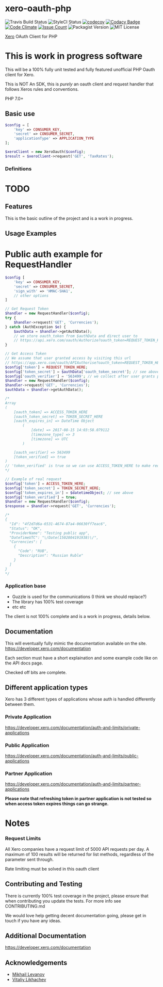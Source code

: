 # xero-oauth-php

![Travis Build Status](https://travis-ci.org/darrynten/xero-oauth-php.svg?branch=dev)
![StyleCI Status](https://styleci.io/repos/97003793/shield?branch=dev)
[![codecov](https://codecov.io/gh/darrynten/xero-oauth-php/branch/dev/graph/badge.svg)](https://codecov.io/gh/darrynten/xero-oauth-php)
[![Codacy Badge](https://api.codacy.com/project/badge/Grade/e4ff0345d1424fc680c9e3c71b169e12)](https://www.codacy.com/app/darrynten/xero-oauth-php?utm_source=github.com&amp;utm_medium=referral&amp;utm_content=darrynten/xero-oauth-php&amp;utm_campaign=Badge_Grade)
[![Code Climate](https://codeclimate.com/github/darrynten/xero-oauth-php/badges/gpa.svg)](https://codeclimate.com/github/darrynten/xero-oauth-php)
[![Issue Count](https://codeclimate.com/github/darrynten/xero-oauth-php/badges/issue_count.svg)](https://codeclimate.com/github/darrynten/xero-oauth-php)
![Packagist Version](https://img.shields.io/packagist/v/darrynten/xero-oauth-php.svg)
![MIT License](https://img.shields.io/github/license/darrynten/xero-oauth-php.svg)

[Xero](https://developer.xero.com) OAuth Client for PHP

# This is work in progress software

This will be a 100% fully unit tested and fully featured unofficial 
PHP Oauth client for Xero.

This is NOT An SDK, this is _purely_ an oauth client and request handler
that follows Xeros rules and conventions.

PHP 7.0+

## Basic use

```php
$config = [
    'key' => CONSUMER_KEY, 
    'secret' => CONSUMER_SECRET,
    'applicationType' => APPLICATION_TYPE
];

$xeroClient = new XeroOauth($config);
$result = $xeroClient->request('GET', 'TaxRates');
```

### Definitions

# TODO

## Features

This is the basic outline of the project and is a work in progress.

## Usage Examples

# Public auth example for RequestHandler
```php
$config [
    'key' => CONSUMER_KEY,
    'secret' => CONSUMER_SECRET,
    'sign_with' => 'HMAC-SHA1',
    // other options
]

// Get Request Token
$handler = new RequestHandler($config);
try {
    $handler->request('GET', 'Currencies');
} catch (AuthException $e) {
    $authData = $handler->getAuthData();
    // we store oauth_token from $authData and direct user to
    // https://api.xero.com/oauth/Authorize?oauth_token=REQUEST_TOKEN_HERE
}

// Get Access Token
// We assume that user granted access by visiting this url
// https://app.xero.com/oauth/APIAuthorise?oauth_token=REQUEST_TOKEN_HERE
$config['token'] = REQUEST_TOKEN_HERE;
$config['token_secret'] = $authData['oauth_token_secret']; // see above
$config['oauth_verifier'] = '563499'; // we collect after user grants permission
$handler = new RequestHandler($config);
$handler->request('GET', 'Currencies');
$authData = $handler->getAuthData();

/*
Array
(
    [oauth_token] => ACCESS_TOKEN_HERE
    [oauth_token_secret] => TOKEN_SECRET_HERE
    [oauth_expires_in] => DateTime Object
        (
            [date] => 2017-08-15 14:03:58.079112
            [timezone_type] => 3
            [timezone] => UTC
        )

    [oauth_verifier] => 563499
    [token_verified] => true
)
// 'token_verified' is true so we can use ACCESS_TOKEN_HERE to make requests
*/

// Example of real request
$config['token'] = ACCESS_TOKEN_HERE;
$config['token_secret'] = TOKEN_SECRET_HERE;
$config['token_expires_in'] = $datetimeObject; // see above
$config['token_verified'] = true;
$handler = new RequestHandler($config);
$response = $handler->request('GET', 'Currencies');

/*
{
  "Id": "4f2d7d6a-6531-4674-87a4-06630ff7eac6",
  "Status": "OK",
  "ProviderName": "Testing public app",
  "DateTimeUTC": "\/Date(1502804191938)\/",
  "Currencies": [
    {
      "Code": "RUB",
      "Description": "Russian Ruble"
    }
  ]
}
*/
```

### Application base

* Guzzle is used for the communications (I think we should replace?)
* The library has 100% test coverage
* etc etc

The client is not 100% complete and is a work in progress, details below.

## Documentation

This will eventually fully mimic the documentation available on the site.
https://developer.xero.com/documentation

Each section must have a short explaination and some example code like on
the API docs page.

Checked off bits are complete.

## Different application types

Xero has 3 different types of applications whose auth is handled
differently between them.

### Private Application
https://developer.xero.com/documentation/auth-and-limits/private-applications

### Public Application
https://developer.xero.com/documentation/auth-and-limits/public-applications

### Partner Application
https://developer.xero.com/documentation/auth-and-limits/partner-applications

**Please note that refreshing token in partner application is not tested so when access token expires things can go strange.**

# Notes

### Request Limits

All Xero companies have a request limit of 5000 API requests per day. A maximum of 100 results will be returned for list methods, regardless of the parameter sent through.

Rate limiting must be solved in this oauth client

## Contributing and Testing

There is currently 100% test coverage in the project, please ensure that
when contributing you update the tests. For more info see CONTRIBUTING.md

We would love help getting decent documentation going, please get in touch
if you have any ideas.

## Additional Documentation

https://developer.xero.com/documentation

## Acknowledgements

* [Mikhail Levanov](https://github.com/leor)
* [Vitaliy Likhachev](https://github.com/make-it-git)
